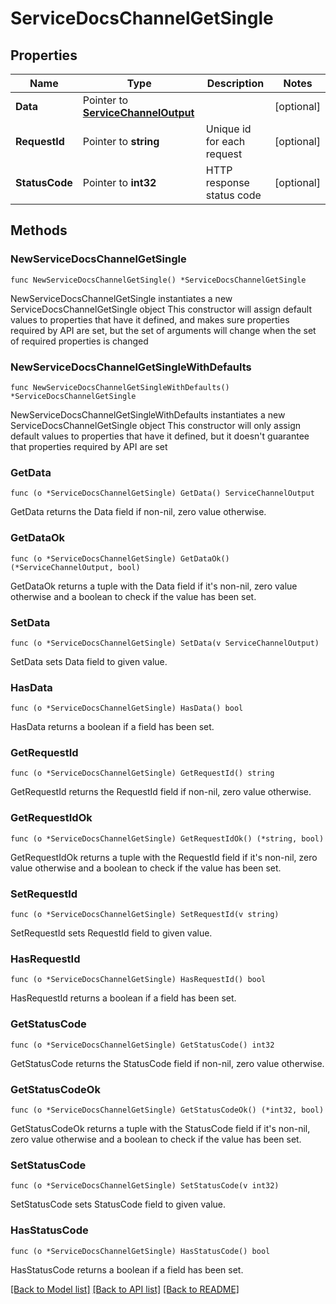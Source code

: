 # ServiceDocsChannelGetSingle

## Properties

Name | Type | Description | Notes
------------ | ------------- | ------------- | -------------
**Data** | Pointer to [**ServiceChannelOutput**](ServiceChannelOutput.md) |  | [optional] 
**RequestId** | Pointer to **string** | Unique id for each request | [optional] 
**StatusCode** | Pointer to **int32** | HTTP response status code | [optional] 

## Methods

### NewServiceDocsChannelGetSingle

`func NewServiceDocsChannelGetSingle() *ServiceDocsChannelGetSingle`

NewServiceDocsChannelGetSingle instantiates a new ServiceDocsChannelGetSingle object
This constructor will assign default values to properties that have it defined,
and makes sure properties required by API are set, but the set of arguments
will change when the set of required properties is changed

### NewServiceDocsChannelGetSingleWithDefaults

`func NewServiceDocsChannelGetSingleWithDefaults() *ServiceDocsChannelGetSingle`

NewServiceDocsChannelGetSingleWithDefaults instantiates a new ServiceDocsChannelGetSingle object
This constructor will only assign default values to properties that have it defined,
but it doesn't guarantee that properties required by API are set

### GetData

`func (o *ServiceDocsChannelGetSingle) GetData() ServiceChannelOutput`

GetData returns the Data field if non-nil, zero value otherwise.

### GetDataOk

`func (o *ServiceDocsChannelGetSingle) GetDataOk() (*ServiceChannelOutput, bool)`

GetDataOk returns a tuple with the Data field if it's non-nil, zero value otherwise
and a boolean to check if the value has been set.

### SetData

`func (o *ServiceDocsChannelGetSingle) SetData(v ServiceChannelOutput)`

SetData sets Data field to given value.

### HasData

`func (o *ServiceDocsChannelGetSingle) HasData() bool`

HasData returns a boolean if a field has been set.

### GetRequestId

`func (o *ServiceDocsChannelGetSingle) GetRequestId() string`

GetRequestId returns the RequestId field if non-nil, zero value otherwise.

### GetRequestIdOk

`func (o *ServiceDocsChannelGetSingle) GetRequestIdOk() (*string, bool)`

GetRequestIdOk returns a tuple with the RequestId field if it's non-nil, zero value otherwise
and a boolean to check if the value has been set.

### SetRequestId

`func (o *ServiceDocsChannelGetSingle) SetRequestId(v string)`

SetRequestId sets RequestId field to given value.

### HasRequestId

`func (o *ServiceDocsChannelGetSingle) HasRequestId() bool`

HasRequestId returns a boolean if a field has been set.

### GetStatusCode

`func (o *ServiceDocsChannelGetSingle) GetStatusCode() int32`

GetStatusCode returns the StatusCode field if non-nil, zero value otherwise.

### GetStatusCodeOk

`func (o *ServiceDocsChannelGetSingle) GetStatusCodeOk() (*int32, bool)`

GetStatusCodeOk returns a tuple with the StatusCode field if it's non-nil, zero value otherwise
and a boolean to check if the value has been set.

### SetStatusCode

`func (o *ServiceDocsChannelGetSingle) SetStatusCode(v int32)`

SetStatusCode sets StatusCode field to given value.

### HasStatusCode

`func (o *ServiceDocsChannelGetSingle) HasStatusCode() bool`

HasStatusCode returns a boolean if a field has been set.


[[Back to Model list]](../README.md#documentation-for-models) [[Back to API list]](../README.md#documentation-for-api-endpoints) [[Back to README]](../README.md)


